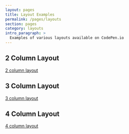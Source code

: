 ```yaml
---
layout: pages
title: Layout Examples
permalink: /pages/layouts
section: pages
category: layouts
intro_paragraph: >
  Examples of various layouts available on CodePen.io
---
```


## 2 Column Layout
[2 column layout](https://codepen.io/mindreeper2420/pen/qBBjOOg)

## 3 Column Layout
[3 column layout](https://codepen.io/mindreeper2420/pen/VwwWLJN)

## 4 Column Layout
[4 column layout](https://codepen.io/mindreeper2420/pen/RwwgWPb)

